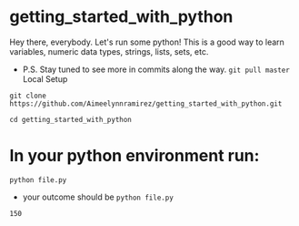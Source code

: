 # getting_started_with_python

Hey there, everybody.
Let's run some python! 
This is a good way to learn variables, numeric data types, strings, lists, sets, etc.
- P.S. Stay tuned to see more in commits along the way.
`git pull master`
Local Setup

`git clone https://github.com/Aimeelynnramirez/getting_started_with_python.git`
```
cd getting_started_with_python

```

# In your python environment run: 

`python file.py` 

- your outcome should be 
`python file.py`
                                     
`150`


